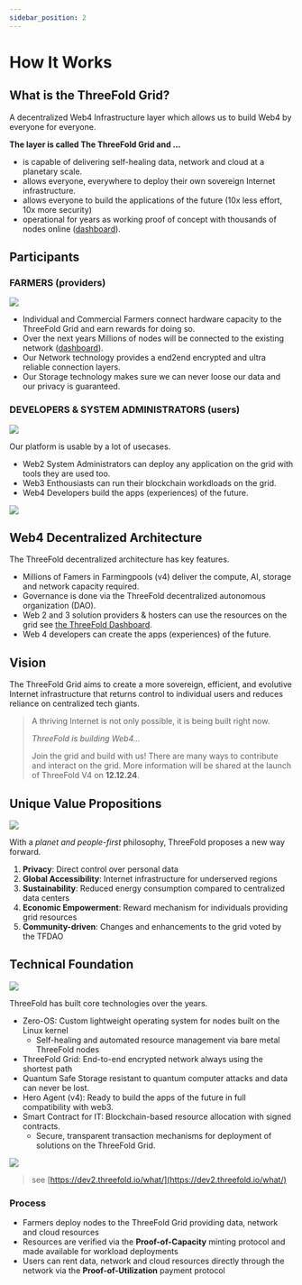 ```yaml
---
sidebar_position: 2
---
```


# How It Works

## What is the ThreeFold Grid?

A decentralized Web4 Infrastructure layer which allows us to build Web4 by everyone for everyone.

**The layer is called The ThreeFold Grid and ...**

- is capable of delivering self-healing data, network and cloud at a planetary scale.
- allows everyone, everywhere to deploy their own sovereign Internet infrastructure. 
- allows everyone to build the applications of the future (10x less effort, 10x more security)
- operational for years as working proof of concept with thousands of nodes online ([dashboard](https://dashboard.grid.tf)).

## Participants

### FARMERS (providers)

![](become-a-farmer/become_farmer.png)

- Individual and Commercial Farmers connect hardware capacity to the ThreeFold Grid and earn rewards for doing so.
- Over the next years Millions of nodes will be connected to the existing network ([dashboard](https://dashboard.grid.tf)).
- Our Network technology provides a end2end encrypted and ultra reliable connection layers.
- Our Storage technology makes sure we can never loose our data and our privacy is guaranteed.


### DEVELOPERS & SYSTEM ADMINISTRATORS (users)


![](img/users_all.png)

Our platform is usable by a lot of usecases.

- Web2 System Administrators can deploy any application on the grid with tools they are used too.
- Web3 Enthousiasts can run their blockchain workdloads on the grid.
- Web4 Developers build the apps (experiences) of the future.

![](img/users.png)


## Web4 Decentralized Architecture

The ThreeFold decentralized architecture has key features.

- Millions of Famers in Farmingpools (v4) deliver the compute, AI, storage and network capacity required.
- Governance is done via the ThreeFold decentralized autonomous organization (DAO).
- Web 2 and 3 solution providers & hosters can use the resources on the grid see [the ThreeFold Dashboard](https://dashboard.grid.tf).
- Web 4 developers can create the apps (experiences) of the future.

## Vision

The ThreeFold Grid aims to create a more sovereign, efficient, and evolutive Internet infrastructure that returns control to individual users and reduces reliance on centralized tech giants. 

> A thriving Internet is not only possible, it is being built right now.
>
> *ThreeFold is building Web4...*
> 
> Join the grid and build with us! There are many ways to contribute and interact on the grid. 
> More information will be shared at the launch of ThreeFold V4 on **12.12.24**.


## Unique Value Propositions

![](img/compare.png)

With a *planet and people-first* philosophy, ThreeFold proposes a new way forward.

1. **Privacy**: Direct control over personal data
2. **Global Accessibility**: Internet infrastructure for underserved regions
3. **Sustainability**: Reduced energy consumption compared to centralized data centers
4. **Economic Empowerment**: Reward mechanism for individuals providing grid resources
5. **Community-driven**: Changes and enhancements to the grid voted by the TFDAO


## Technical Foundation

![](img/threefold_parts.png)

ThreeFold has built core technologies over the years.

- Zero-OS: Custom lightweight operating system for nodes built on the Linux kernel
  - Self-healing and automated resource management via bare metal ThreeFold nodes
- ThreeFold Grid: End-to-end encrypted network always using the shortest path
- Quantum Safe Storage resistant to quantum computer attacks and data can never be lost.
- Hero Agent (v4): Ready to build the apps of the future in full compatibility with web3. 
- Smart Contract for IT: Blockchain-based resource allocation with signed contracts.
  - Secure, transparent transaction mechanisms for deployment of solutions on the ThreeFold Grid.

![](img/zos.png)

> see [https://dev2.threefold.io/what/](https://dev2.threefold.io/what/)

### Process

- Farmers deploy nodes to the ThreeFold Grid providing data, network and cloud resources
- Resources are verified via the **Proof-of-Capacity** minting protocol and made available for workload deployments
- Users can rent data, network and cloud resources directly through the network via the **Proof-of-Utilization** payment protocol


